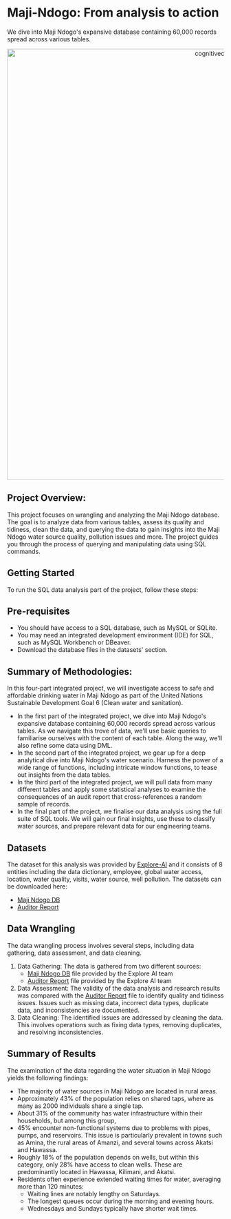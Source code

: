 # Maji-Ndogo: From analysis to action
We dive into Maji Ndogo's expansive database containing 60,000 records spread across various tables.

<center>
    <img src="https://www.wvi.org/sites/default/files/WV-10.jpg" width="1000" alt="cognitiveclass.ai logo" />
</center>

## Project Overview:
This project focuses on wrangling and analyzing the Maji Ndogo database. The goal is to analyze data from various tables, assess its quality and tidiness, clean the data, and querying the data to gain insights into the Maji Ndogo water source quality, pollution issues and more. The project guides you through the process of querying and manipulating data using SQL commands.


## Getting Started
To run the SQL data analysis part of the project, follow these steps:


## Pre-requisites
- You should have access to a SQL database, such as MySQL or SQLite.
- You may need an integrated development environment (IDE) for SQL, such as MySQL Workbench or DBeaver.
- Download the database files in the datasets' section. 


## Summary of Methodologies:
In this four-part integrated project, we will investigate access to safe and affordable drinking water in Maji Ndogo as part of the United Nations Sustainable Development Goal 6 (Clean water and sanitation).

- In the first part of the integrated project, we dive into Maji Ndogo's expansive database containing 60,000 records spread across various tables. As we navigate this trove of data, we'll use basic queries to familiarise ourselves with the content of each table. Along the way, we'll also refine some data using DML.
- In the second part of the integrated project, we gear up for a deep analytical dive into Maji Ndogo's water scenario. Harness the power of a wide range of functions, including intricate window functions, to tease out insights from the data tables.
- In the third part of the integrated project, we will pull data from many different tables and apply some statistical analyses to examine the consequences of an audit report that cross-references a random sample of records.
- In the final part of the project, we finalise our data analysis using the full suite of SQL tools. We will gain our final insights, use these to classify water sources, and prepare relevant data for our engineering teams.
 

## Datasets
The dataset for this analysis was provided by [Explore-AI](https://github.com/Explore-AI) and it consists of 8 entities including the data dictionary, employee, global water access, location, water quality, visits, water source, well pollution. The datasets can be downloaded here:
- [Maji Ndogo DB](https://alxlearn.explore.ai/uploads/content/Additional_download-3901.zip)
- [Auditor Report](https://drive.google.com/file/d/1eh15yLUjzyA7sdxtkjqkG1NEscHNDsJC/view?usp=sharing)


## Data Wrangling
The data wrangling process involves several steps, including data gathering, data assessment, and data cleaning.

1. Data Gathering: The data is gathered from two different sources:
    - [Maji Ndogo DB](https://alxlearn.explore.ai/uploads/content/Additional_download-3901.zip) file provided by the        Explore AI team
    - [Auditor Report](https://drive.google.com/file/d/1eh15yLUjzyA7sdxtkjqkG1NEscHNDsJC/view?usp=sharing)  file            provided by the Explore AI team
2. Data Assessment: The validity of the data analysis and research results was compared with the
[Auditor Report](https://drive.google.com/file/d/1eh15yLUjzyA7sdxtkjqkG1NEscHNDsJC/view?usp=sharing) file to identify quality and tidiness issues. Issues such as missing data, incorrect data types, duplicate data, and inconsistencies are documented.
3. Data Cleaning: The identified issues are addressed by cleaning the data. This involves operations such as fixing data types, removing duplicates, and resolving inconsistencies.


## Summary of Results
The examination of the data regarding the water situation in Maji Ndogo yields the following findings:

- The majority of water sources in Maji Ndogo are located in rural areas.
- Approximately 43% of the population relies on shared taps, where as many as 2000 individuals share a single tap.
- About 31% of the community has water infrastructure within their households, but among this group,
- 45% encounter non-functional systems due to problems with pipes, pumps, and reservoirs. This issue is particularly prevalent in towns such as Amina, the rural areas of Amanzi, and several towns across Akatsi and Hawassa.
- Roughly 18% of the population depends on wells, but within this category, only 28% have access to clean wells. These are predominantly located in Hawassa, Kilimani, and Akatsi.
- Residents often experience extended waiting times for water, averaging more than 120 minutes:
   - Waiting lines are notably lengthy on Saturdays.
   - The longest queues occur during the morning and evening hours.
   - Wednesdays and Sundays typically have shorter wait times.
